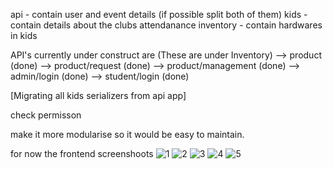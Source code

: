 api - contain user and event details (if possible split both of them)
kids - contain details about the clubs attendanance
inventory - contain hardwares in kids 


API's currently under construct are (These are under Inventory)
            --> product (done)
            --> product/request (done)
            --> product/management (done)
            --> admin/login (done)
            --> student/login (done)

[Migrating all kids serializers from api app]
            

check permisson 

make it more modularise so it would be easy to maintain.

for now the frontend screenshoots
![1](https://github.com/App-Web-Dev-Club/Main-Backend/assets/91770647/0fba038b-d538-477d-8ec4-d20ef81ec105)
![2](https://github.com/App-Web-Dev-Club/Main-Backend/assets/91770647/13a7a70c-a950-47a9-a315-e40a8b27526a)
![3](https://github.com/App-Web-Dev-Club/Main-Backend/assets/91770647/543a1026-c62d-4393-8a74-19c021c4216e)
![4](https://github.com/App-Web-Dev-Club/Main-Backend/assets/91770647/4cf78404-cd8f-4280-8cfd-ae40c00d4d91)
![5](https://github.com/App-Web-Dev-Club/Main-Backend/assets/91770647/cf9083e7-8756-4be3-b9fa-b96d1b63600e)
